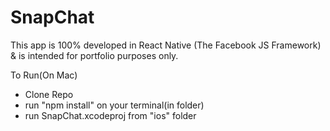 # SnapChat

This app is 100% developed in React Native (The Facebook JS Framework) & is intended for portfolio purposes only.

To Run(On Mac)
- Clone Repo
- run "npm install" on your terminal(in folder)
- run SnapChat.xcodeproj from "ios" folder
